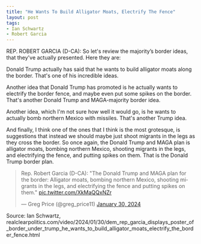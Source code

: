 ```yaml
---
title: "He Wants To Build Alligator Moats, Electrify The Fence"
layout: post
tags:
- Ian Schwartz
- Robert Garcia
---
```


REP. ROBERT GARCIA (D-CA): So let's review the majority’s border ideas, that they've actually presented. Here they are:

Donald Trump actually has said that he wants to build alligator moats along the border. That's one of his incredible ideas.

Another idea that Donald Trump has promoted is he actually wants to electrify the border fence, and maybe even put some spikes on the border. That's another Donald Trump and MAGA-majority border idea.

Another idea, which I'm not sure how well it would go, is he wants to actually bomb northern Mexico with missiles. That's another Trump idea.

And finally, I think one of the ones that I think is the most grotesque, is suggestions that instead we should maybe just shoot migrants in the legs as they cross the border. So once again, the Donald Trump and MAGA plan is alligator moats, bombing northern Mexico, shooting migrants in the legs, and electrifying the fence, and putting spikes on them. That is the Donald Trump border plan.

<blockquote class="twitter-tweet"><p lang="en" dir="ltr">Rep. Robert Garcia (D-CA): &quot;The Donald Trump and MAGA plan for the border: Alligator moats, bombing northern Mexico, shooting migrants in the legs, and electrifying the fence and putting spikes on them.&quot; <a href="https://t.co/XkMaQQxNZr">pic.twitter.com/XkMaQQxNZr</a></p>&mdash; Greg Price (@greg_price11) <a href="https://twitter.com/greg_price11/status/1752370592131461338?ref_src=twsrc%5Etfw">January 30, 2024</a></blockquote> <script async src="https://platform.twitter.com/widgets.js" charset="utf-8"></script>

Source: Ian Schwartz, realclearpolitics.com/video/2024/01/30/dem_rep_garcia_displays_poster_of_border_under_trump_he_wants_to_build_alligator_moats_electrify_the_border_fence.html
